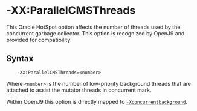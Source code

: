 <!--
* Copyright (c) 2017, 2021 IBM Corp. and others
*
* This program and the accompanying materials are made
* available under the terms of the Eclipse Public License 2.0
* which accompanies this distribution and is available at
* https://www.eclipse.org/legal/epl-2.0/ or the Apache
* License, Version 2.0 which accompanies this distribution and
* is available at https://www.apache.org/licenses/LICENSE-2.0.
*
* This Source Code may also be made available under the
* following Secondary Licenses when the conditions for such
* availability set forth in the Eclipse Public License, v. 2.0
* are satisfied: GNU General Public License, version 2 with
* the GNU Classpath Exception [1] and GNU General Public
* License, version 2 with the OpenJDK Assembly Exception [2].
*
* [1] https://www.gnu.org/software/classpath/license.html
* [2] http://openjdk.java.net/legal/assembly-exception.html
*
* SPDX-License-Identifier: EPL-2.0 OR Apache-2.0 OR GPL-2.0 WITH
* Classpath-exception-2.0 OR LicenseRef-GPL-2.0 WITH Assembly-exception
-->

# -XX:ParallelCMSThreads

This Oracle HotSpot option affects the number of threads used by the concurrent garbage collector. This option is recognized by OpenJ9 and provided for compatibility.

## Syntax

        -XX:ParallelCMSThreads=<number>

Where `<number>` is the number of low-priority background threads that are attached to assist the mutator threads in concurrent mark.

Within OpenJ9 this option is directly mapped to [`-Xconcurrentbackground`](xconcurrentbackground.md).

<!-- ==== END OF TOPIC ==== xxparallelcmsthreads.md ==== -->